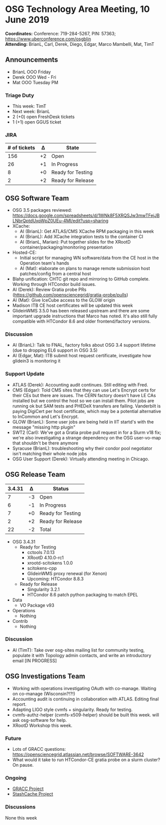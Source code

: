 # OSG Technology Area Meeting, 10 June 2019

**Coordinates:** Conference: 719-284-5267, PIN: 57363; <https://www.uberconference.com/osgblin>  
**Attending:** BrianL, Carl, Derek, Diego, Edgar, Marco Mambelli, Mat, TimT


## Announcements

-   BrianL OOO Friday
-   Derek OOO Wed - Fri
-   Mat OOO Tuesday PM


### Triage Duty

-   This week: TimT
-   Next week: BrianL
-   2 (+0) open FreshDesk tickets
-   1 (+1) open GGUS ticket


### JIRA

| # of tickets | &Delta; | State             |
|------------ |------- |----------------- |
| 156          | +2      | Open              |
| 26           | +1      | In Progress       |
| 8            | +0      | Ready for Testing |
| 2            | +2      | Ready for Release |


## OSG Software Team

-   OSG 3.5 packages reviewed: <https://docs.google.com/spreadsheets/d/1WNk8F5XRQSJw3mwTFejJBLNbrQptdUxpWpZ0UEu-4MI/edit?usp=sharing>
-   XCache:  
    -   AI (BrianL): Get ATLAS/CMS XCache RPM packaging in this week
    -   AI (BrianL): Add XCache integration tests to the container CI
    -   AI (BrianL, Marian): Put together slides for the XRootD container/packaging/monitoring presentation
-   Hosted-CE:  
    -   Initial script for managing WN software/data from the CE host in the Operation team's hands
    -   AI (Mat): elaborate on plans to manage remote submission host patches/config from a central host
-   Blahp unification: CHTC git repo and mirroring to GitHub complete. Working through HTCondor build issues.
-   AI (Derek): Review Gratia probe PRs (<https://github.com/opensciencegrid/gratia-probe/pulls>)
-   AI (Mat): Give IceCube access to the GLOW origin
-   Madison ITB CE host certificates will be updated this week
-   GlideinWMS 3.5.0 has been released upstream and there are some important upgrade instructions that Marco has noted. It's also still fully compatible with HTCondor 8.6 and older frontend/factory versions.


### Discussion

-   AI (BrianL): Talk to FNAL, factory folks about OSG 3.4 support lifetime (due to dropping EL6 support in OSG 3.5)
-   AI (Edgar, Mat): ITB submit host request certificate, investigate how glidein3 is monitoring it


### Support Update

-   ATLAS (Derek): Accounting audit continues.  Still editing with Fred.
-   CMS (Edgar): Told CMS sites that they can use Let's Encrypt certs for their CEs but there are issues. The CERN factory doesn't have LE CAs installed but we control the host so we can install them. Pilot jobs are running ok but SAM tests and PHEDeX transfers are failing. Vanderbilt is paying DigiCert per host certificate, which may be a potential alternative to InCommon and Let's Encrypt.
-   GLOW (BrianL): Some user jobs are being held in IIT startd's with the message "missing http plugin"
-   SWT2 (Carl): We've got a Gratia probe pull request in for a Slurm v18 fix; we're also investigating a strange dependency on the OSG user-vo-map that shouldn't be there anymore
-   Syracuse (BrianL): troubleshooting why their condor pool negotiator isn't matching their whole node jobs
-   OSG User Support (Derek): Virtually attending meeting in Chicago.


## OSG Release Team

| 3.4.31 | &Delta; | Status            |
|------ |------- |----------------- |
| 7      | -3      | Open              |
| 6      | -1      | In Progress       |
| 7      | +0      | Ready for Testing |
| 2      | +2      | Ready for Release |
| 22     | -2      | Total             |

-   OSG 3.4.31  
    -   Ready for Testing  
        -   cctools 7.0.13
        -   XRootD 4.10.0-rc1
        -   xrootd-scitokens 1.0.0
        -   scitokens-cpp
        -   GlideinWMS proxy renewal (for Xenon)
        -   Upcoming: HTCondor 8.8.3
    -   Ready for Release
        -   Singularity 3.2.1
        -   HTCondor 8.6 patch python packaging to match EPEL
-   Data  
    -   VO Package v93
-   Operations  
    -   Nothing
-   Contrib  
    -   Nothing


### Discussion

-   AI (TimT): Take over osg-sites mailing list for community testing, populate it with Topology admin contacts, and write an introductory email [IN PROGRESS]


## OSG Investigations Team

-   Working with operations investigating OAuth with co-manage.  Waiting on co-manage (Wisconsin?!?!)
-   Accounting audit is continuing in collaboration with ATLAS.  Editing final report.
-   Adapting LIGO style cvmfs + singularity.  Ready for testing.
-   cvmfs-authz-helper (cvmfs-x509-helper) should be built this week.  will ask osg-software for help.
-   XRootD Workshop this week.

### Future

-   Lots of GRACC questions: <https://opensciencegrid.atlassian.net/browse/SOFTWARE-3642>
-   What would it take to run HTCondor-CE gratia probe on a slurm cluster?  On pause.


### Ongoing

-   [GRACC Project](https://opensciencegrid.atlassian.net/projects/GRACC)
-   [StashCache Project](http://opensciencegrid.org/docs/data/stashcache/overview/)


### Discussions

None this week
